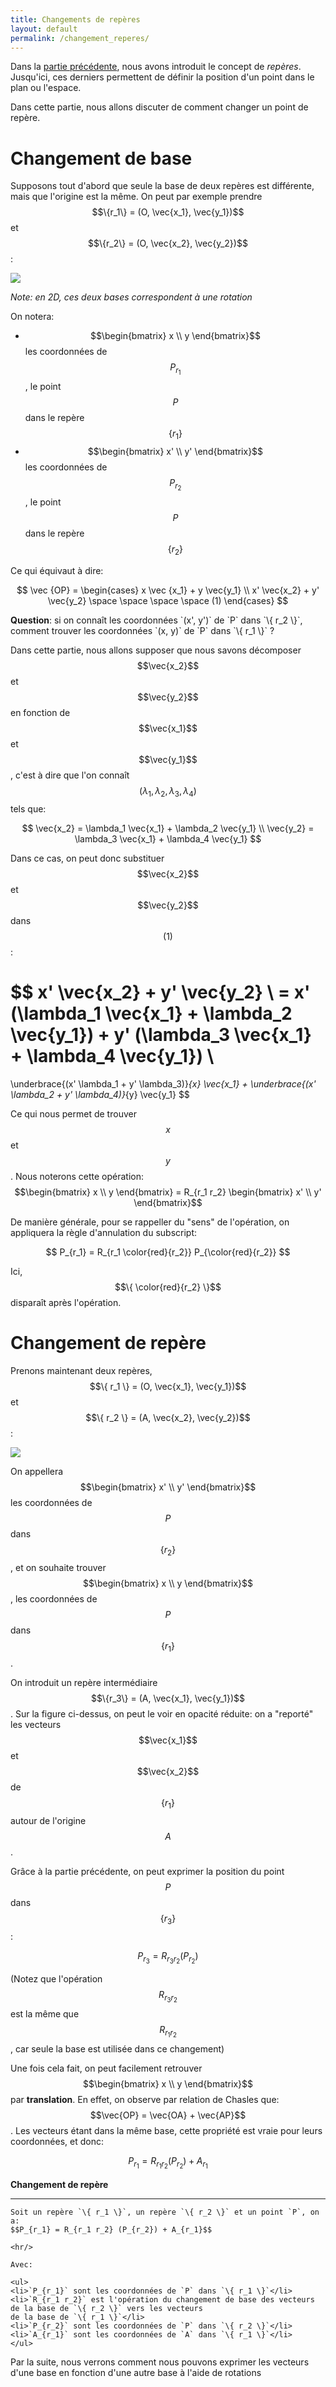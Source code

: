 ```yaml
---
title: Changements de repères
layout: default
permalink: /changement_reperes/
---
```


Dans la [partie précédente](reperes.md), nous avons introduit le concept de *repères*. Jusqu'ici,
ces derniers permettent de définir la position d'un point dans le plan ou l'espace.

Dans cette partie, nous allons discuter de comment changer un point de repère.

# Changement de base

Supposons tout d'abord que seule la base de deux repères est différente, mais que l'origine est la même.
On peut par exemple prendre $$\{r_1\} = (O, \vec{x_1}, \vec{y_1})$$ et $$\{r_2\} = (O, \vec{x_2}, \vec{y_2})$$:

<div class="text-center">
    <img src="/assets/imgs/2bases.svg" />
</div>

*Note: en 2D, ces deux bases correspondent à une rotation*

On notera:

* $$\begin{bmatrix} x \\ y \end{bmatrix}$$ les coordonnées de $$P_{r_1}$$, le point $$P$$ dans le repère $$\{ r_1 \}$$
* $$\begin{bmatrix} x' \\ y' \end{bmatrix}$$ les coordonnées de $$P_{r_2}$$, le point $$P$$ dans le repère $$\{ r_2 \}$$

Ce qui équivaut à dire:

$$
\vec {OP} = 
\begin{cases}
x \vec {x_1} + y \vec{y_1} \\
x' \vec{x_2} + y' \vec{y_2} \space \space \space \space  (1)
\end{cases}
$$

<div class="alert alert-info">
    <b>Question</b>: si on connaît les coordonnées `(x', y')` de `P` dans `\{ r_2 \}`, comment trouver les coordonnées
`(x, y)` de `P` dans `\{ r_1 \}` ?
</div>

Dans cette partie, nous allons supposer que nous savons décomposer $$\vec{x_2}$$ et $$\vec{y_2}$$ en fonction de
$$\vec{x_1}$$ et $$\vec{y_1}$$, c'est à dire que l'on connaît $$(\lambda_1, \lambda_2, \lambda_3, \lambda_4)$$ tels que:

$$
\vec{x_2} = \lambda_1 \vec{x_1} + \lambda_2 \vec{y_1} \\
\vec{y_2} = \lambda_3 \vec{x_1} + \lambda_4 \vec{y_1} 
$$

Dans ce cas, on peut donc substituer $$\vec{x_2}$$ et $$\vec{y_2}$$ dans $$(1)$$:

$$
x' \vec{x_2} + y' \vec{y_2} \\
= x' (\lambda_1 \vec{x_1} + \lambda_2 \vec{y_1}) + y' (\lambda_3 \vec{x_1} + \lambda_4 \vec{y_1}) \\
= 
\underbrace{(x' \lambda_1 + y' \lambda_3)}_{x} \vec{x_1}
+
\underbrace{(x' \lambda_2 + y' \lambda_4)}_{y} \vec{y_1}
$$

Ce qui nous permet de trouver $$x$$ et $$y$$. Nous noterons cette opération:
$$\begin{bmatrix} x \\ y \end{bmatrix} = R_{r_1 r_2} \begin{bmatrix} x' \\ y' \end{bmatrix}$$

De manière générale, pour se rappeller du "sens" de l'opération, on appliquera la règle d'annulation
du subscript:

$$
P_{r_1} = R_{r_1 \color{red}{r_2}} P_{\color{red}{r_2}}
$$

Ici, $$\{ \color{red}{r_2} \}$$ disparaît après l'opération.

# Changement de repère

Prenons maintenant deux repères,
$$\{ r_1 \} = (O, \vec{x_1}, \vec{y_1})$$ et 
$$\{ r_2 \} = (A, \vec{x_2}, \vec{y_2})$$:

<div class="text-center">
    <img src="/assets/imgs/2reperes.svg" />
</div>

On appellera $$\begin{bmatrix} x' \\ y' \end{bmatrix}$$ les coordonnées de $$P$$ dans $$\{ r_2 \}$$, et on souhaite trouver
$$\begin{bmatrix} x \\ y \end{bmatrix}$$, les coordonnées de $$P$$ dans $$\{ r_1 \}$$.

On introduit un repère intermédiaire $$\{r_3\} = (A, \vec{x_1}, \vec{y_1})$$. Sur la figure ci-dessus,
on peut le voir en opacité réduite: on a "reporté" les vecteurs $$\vec{x_1}$$ et $$\vec{x_2}$$ de
$$\{ r_1 \}$$ autour de l'origine $$A$$.

Grâce à la partie précédente, on peut exprimer la position du point $$P$$ dans $$\{ r_3 \}$$:

$$
P_{r_3} = R_{r_3 r_2}(P_{r_2})
$$

(Notez que l'opération $$R_{r_3 r_2}$$ est la même que $$R_{r_1 r_2}$$, car seule la base est utilisée
dans ce changement)

Une fois cela fait, on peut facilement retrouver $$\begin{bmatrix} x \\ y \end{bmatrix}$$ par **translation**.
En effet, on observe par relation de Chasles que: $$\vec{OP} = \vec{OA} + \vec{AP}$$. Les vecteurs étant dans
la même base, cette propriété est vraie pour leurs coordonnées, et donc:

$$
P_{r_1} = R_{r_1 r_2} (P_{r_2}) + A_{r_1}
$$

<div class="alert alert-info">
    <b>Changement de repère</b>
    <hr/>

    Soit un repère `\{ r_1 \}`, un repère `\{ r_2 \}` et un point `P`, on a:
    $$P_{r_1} = R_{r_1 r_2} (P_{r_2}) + A_{r_1}$$

    <hr/>

    Avec:

    <ul>
    <li>`P_{r_1}` sont les coordonnées de `P` dans `\{ r_1 \}`</li>
    <li>`R_{r_1 r_2}` est l'opération du changement de base des vecteurs de la base de `\{ r_2 \}` vers les vecteurs
    de la base de `\{ r_1 \}`</li>
    <li>`P_{r_2}` sont les coordonnées de `P` dans `\{ r_2 \}`</li>
    <li>`A_{r_1}` sont les coordonnées de `A` dans `\{ r_1 \}`</li>
    </ul>

</div>

Par la suite, nous verrons comment nous pouvons exprimer les vecteurs d'une base en fonction d'une autre base
à l'aide de rotations